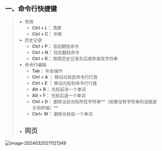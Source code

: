 ## 一、命令行快捷键

> - 常用
>   - **Ctrl + L：** 清屏
>   - **Ctrl + C：** 中断
> - 历史记录
>   - **Ctrl + P：** 往前翻找命令
>   - **Ctrl + N：** 往后翻找命令
>   - **Ctrl + R：** 按照历史记录先后顺序查找字符串
> - 命令行编辑
>   - **Tab：** 补全操作
>   - **Ctrl + A ：** 移动光标到命令行行首
>   - **Ctrl + E ：** 移动光标到命令行行尾
>   - **Alt + B：** 光标前进一个单词
>   - **Alt + F：** 光标后退一个单词
>   - **Ctrl + D：** 删除当前光标所在字符串**（如果没有字符串的话就是关闭终端）**
>   - **Ctrl+ W：** 删除光标前一个单词
> - 网页
>   - 

![image-20240320211121349](./assets/image-20240320211121349.png)
